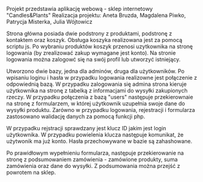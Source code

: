 Projekt przedstawia aplikację webową - sklep internetowy "Candles&Plants"
Realizacja projektu: Aneta Bruzda, Magdalena Piwko, Patrycja Misterka, Julia Wójtowicz

Strona główna posiada dwie podstrony z produktami, podstronę z kontaktem oraz koszyk. Obsługa koszyka realizowana jest za pomocą scriptu js. Po wybraniu produktów koszyk przenosi uzytkownika na stronę logowania (by zrealizować zakup wymagane jest konto). Na stronie logowania można zalogowć się na swój profil lub utworzyć istniejący.

Utworzono dwie bazy, jedna dla adminów, druga dla użytkowników. Po wpisaniu loginu i hasła w przypadku logowania realizowne jest połączenie z odpowiednią bazą. W przypadku zalogowania się admina strona kieruje użytkownika na stronę z tabelką z informacjami do wysyłki zakupionych rzeczy. W przypadku połączenia z bazą "users" następuje przekierownaie na stronę z formularzem, w której użytkownik uzupełnia swoje dane do wysyłki produktu. Zarówno w przypadku logowania, rejestracji i formularza zastosowano walidację danych za pomocą funkcji php. 

W przypadku rejstracji sprawdzany jest klucz ID jakim jest login użytkownika. W przypadku powielenia klucza następuje komunikat, że użytwonik ma już konto. Hasła przechowywane w bazie są zahashowane. 

Po prawidłowym wypełnieniu formularza, następuje przekierowanie na stronę z podsumowaniem zamówienia - zamówione produkty, suma zamówienia oraz dane do wysyłki. Z podsumowania można przejść z powrotem na sklep.  

